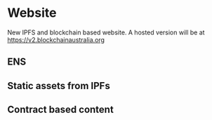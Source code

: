 # Website
New IPFS and blockchain based website.  A hosted version will be at https://v2.blockchainaustralia.org

## ENS

## Static assets from IPFs

## Contract based content
